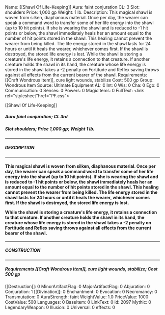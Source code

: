 Name: [[Shawl Of Life-Keeping]]
Aura: faint conjuration
CL: 3
Slot: shoulders
Price: 1,000 gp
Weight: 1 lb.
Description: This magical shawl is woven from silken, diaphanous material. Once per day, the wearer can speak a command word to transfer some of her life energy into the shawl (up to 10 hit points). If she is wearing the shawl and is reduced to -1 hit points or below, the shawl immediately heals her an amount equal to the number of hit points stored in the shawl. This healing cannot prevent the wearer from being killed. The life energy stored in the shawl lasts for 24 hours or until it heals the wearer, whichever comes first. If the shawl is destroyed, the stored life energy is lost. While the shawl is storing a creature's life energy, it retains a connection to that creature. If another creature holds the shawl in its hand, the creature whose life energy is stored in the shawl takes a -2 penalty on Fortitude and Reflex saving throws against all effects from the current bearer of the shawl.
Requirements: [[Craft Wondrous Item]], cure light wounds, stabilize
Cost: 500 gp
Group: Wondrous Item
Source: Ultimate Equipment
AL: 0
Int: 0
Wis: 0
Cha: 0
Ego: 0
Communication: 0
Senses: 0
Powers: 0
MagicItems: 0
FullText: <link rel="stylesheet"href="PF.css"><div class="heading"><p class="alignleft">[[Shawl Of Life-Keeping]]</p><div style="clear: both;"></div></div><div><h5><b>Aura </b>faint conjuration; <b>CL </b>3rd</h5><h5><b>Slot </b>shoulders; <b>Price </b>1,000 gp; <b>Weight </b>1 lb.</h5></div><hr/><div><h5><b>DESCRIPTION</b></h5></div><hr/><div><h4><p>This magical shawl is woven from silken, diaphanous material. Once per day, the wearer can speak a command word to transfer some of her life energy into the shawl (up to 10 hit points). If she is wearing the shawl and is reduced to -1 hit points or below, the shawl immediately heals her an amount equal to the number of hit points stored in the shawl. This healing cannot prevent the wearer from being killed. The life energy stored in the shawl lasts for 24 hours or until it heals the wearer, whichever comes first. If the shawl is destroyed, the stored life energy is lost. </p><p>While the shawl is storing a creature's life energy, it retains a connection to that creature. If another creature holds the shawl in its hand, the creature whose life energy is stored in the shawl takes a -2 penalty on Fortitude and Reflex saving throws against all effects from the current bearer of the shawl.</p></h4></div><hr/><div><h5><b>CONSTRUCTION</b></h5></div><hr/><div><h5><b>Requirements </b>[[Craft Wondrous Item]], <i>cure light wounds</i>, <i>stabilize</i>; <b>Cost </b>500 gp</h5></div>
[[Destruction]]: 0
MinorArtifactFlag: 0
MajorArtifactFlag: 0
Abjuration: 0
Conjuration: 1
[[Divination]]: 0
Enchantment: 0
Evocation: 0
Necromancy: 0
Transmutation: 0
AuraStrength: faint
WeightValue: 1.0
PriceValue: 1000
CostValue: 500
Languages: 0
BaseItem: 0
LinkText: 0
id: 2097
Mythic: 0
LegendaryWeapon: 0
Illusion: 0
Universal: 0
effects: 0
